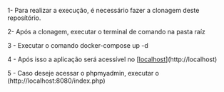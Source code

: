 1- Para realizar a execução, é necessário fazer a clonagem deste reposítório. 

2- Após a clonagem, executar o terminal de comando na pasta raíz

3 - Executar o comando docker-compose up -d

4 - Após isso a aplicação será acessível no [[localhost](http://localhost)](http://localhost)

5 - Caso deseje acessar o phpmyadmin, executar o (http://localhost:8080/index.php)
